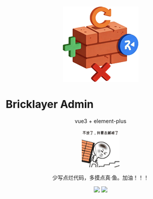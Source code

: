 <p align="center">
  <img width="200px" src="public/logo.png" />
</p>

# Bricklayer Admin

<p align="center">vue3 + element-plus</p>

<p align="center">
  <img width="100px" src="public/Bricklaying.GIF" />
</p>

<p align="center">少写点烂代码，多摸点真·鱼。加油！！！</p>

<p align="center">
  <img width="100px" src="public/slow.GIF" /> 
  <img width="100px" src="public/fast.GIF" />
</p>
